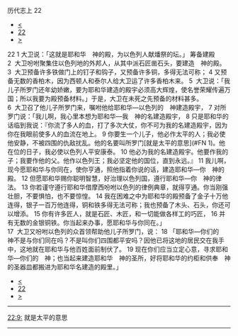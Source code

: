 ﻿





 历代志上 22




* [<](bible/1CH21.md)
* [22](bible/1CH.md)
* [>](bible/1CH23.md)



 
22 
1 大卫说：「这就是耶和华　神的殿，为以色列人献燔祭的坛。」 筹备建殿  
2  大卫吩咐聚集住以色列地的外邦人，从其中派石匠凿石头，要建造　神的殿。 
3  大卫预备许多铁做门上的钉子和钩子，又预备许多铜，多得无法可称； 
4 又预备无数的香柏木，因为西顿人和泰尔人给大卫运了许多香柏木来。 
5  大卫说：「我儿子所罗门还年幼娇嫩，要为耶和华建造的殿宇必须高大辉煌，使名誉荣耀传遍万国；所以我要为殿预备材料。」于是，大卫在未死之先预备的材料甚多。  
6  大卫召了他儿子所罗门来，嘱咐他给耶和华—以色列的　神建造殿宇， 
7 对所罗门说：「我儿啊，我心里本想为耶和华—我　神的名建造殿宇， 
8 只是耶和华的话临到我说：『你流了多人的血，打了多次大仗，你不可为我的名建造殿宇，因为你在我眼前使多人的血流在地上。 
9 你要生一个儿子，他必作太平的人；我必使他安静，不被四围的仇敌扰乱。他的名要叫所罗门[就是太平的意思](#FN
1)。他在位的日子，我必使以色列人平安康泰。 
10 他必为我的名建造殿宇。他要作我的子；我要作他的父。他作以色列王；我必坚定他的国位，直到永远。』 
11 我儿啊，现今愿耶和华与你同在，使你亨通，照他指着你说的话，建造耶和华—你　神的殿。 
12 但愿耶和华赐你聪明智慧，好治理以色列国，遵行耶和华—你　神的律法。 
13 你若谨守遵行耶和华借摩西吩咐以色列的律例典章，就得亨通。你当刚强壮胆，不要惧怕，也不要惊惶。 
14 我在困难之中为耶和华的殿预备了金子十万他连得，银子一百万他连得，铜和铁多得无法可称；我也预备了木头、石头，你还可以增添。 
15 你有许多匠人，就是石匠、木匠，和一切能做各样工的巧匠， 
16 并有无数的金银铜铁。你当起来办事，愿耶和华与你同在。」  
17  大卫又吩咐以色列的众首领帮助他儿子所罗门，说： 
18 「耶和华—你们的　神不是与你们同在吗？不是叫你们四围都平安吗？因他已将这地的居民交在我手中，这地就在耶和华与他百姓面前制伏了。 
19 现在你们应当立定心意，寻求耶和华—你们的　神；也当起来建造耶和华　神的圣所，好将耶和华的约柜和供奉　神的圣器皿都搬进为耶和华名建造的殿里。」 
* [<](bible/1CH21.md)
* [22](bible/1CH.md)
* [>](bible/1CH23.md)





---


[22:9:](#V9)
就是太平的意思




---










